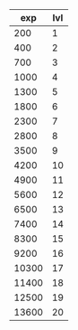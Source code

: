 
| exp   | lvl |
| ----- | --- |
| 200   | 1   |
| 400   | 2   |
| 700   | 3   |
| 1000   | 4   |
| 1300  | 5   |
| 1800  | 6   |
| 2300  | 7   |
| 2800  | 8   |
| 3500  | 9   |
| 4200  | 10  |
| 4900  | 11  |
| 5600  | 12  |
| 6500  | 13  |
| 7400  | 14  |
| 8300  | 15  |
| 9200  | 16  |
| 10300 | 17  |
| 11400 | 18  |
| 12500 | 19  |
| 13600 | 20    |
